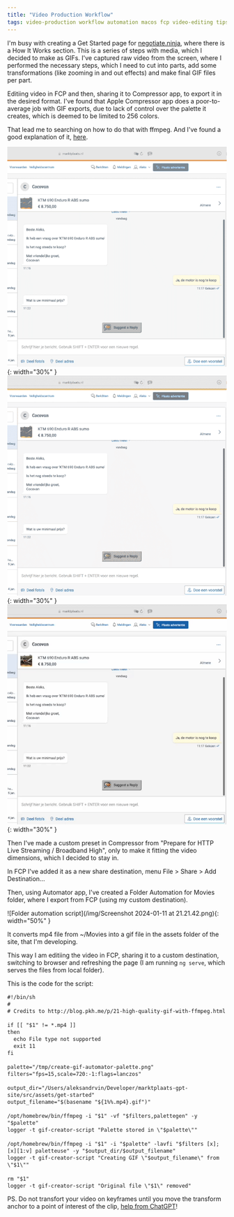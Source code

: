 ```yaml
---
title: "Video Production Workflow"
tags: video-production workflow automation macos fcp video-editing tips getting-started site-dev
---
```


I'm busy with creating a Get Started page for [negotiate.ninja](https://negotiate.ninja/), where there is a How It Works section.
This is a series of steps with media, which I decided to make as GIFs. I've captured raw video from the screen, where I performed the
necessary steps, which I need to cut into parts, add some transformations (like zooming in and out effects) and make final GIF files
per part.

Editiing video in FCP and then, sharing it to Compressor app, to export it in the desired format. I've found that Apple 
Compressor app does a poor-to-average job with GIF exports, due to lack of control over the palette it creates, which is deemed to be
limited to 256 colors.

That lead me to searching on how to do that with ffmpeg. And I've found a good explanation of it,
[here](http://blog.pkh.me/p/21-high-quality-gif-with-ffmpeg.html).

![compressed gif with global palette](/img/compressor-result-with-global-palette.gif){: width="30%" }
![compressed gif with local palette](/img/compressor-result-with-local-palette.gif){: width="30%" }
![ffmpeg'd gif with created palette](/img/ffmpeg-result-with-created-palette.gif){: width="30%" }

Then I've made a custom preset in Compressor from "Prepare for HTTP Live Streaming / Broadband High", only to make it fitting the video
dimensions, which I decided to stay in.

In FCP I've added it as a new share destination, menu File > Share > Add Destination...

Then, using Automator app, I've created a Folder Automation for Movies folder, where I export from FCP (using my custom destination).

![Folder automation script](/img/Screenshot 2024-01-11 at 21.21.42.png){: width="50%" }

It converts mp4 file from ~/Movies into a gif file in the assets folder of the site, that I'm developing.

This way I am editiing the video in FCP, sharing it to a custom destination, switching to browser and refreshing the page (I am running
`ng serve`, which serves the files from local folder).

This is the code for the script:

```
#!/bin/sh
#
# Credits to http://blog.pkh.me/p/21-high-quality-gif-with-ffmpeg.html

if [[ "$1" != *.mp4 ]]
then
  echo File type not supported
  exit 11
fi

palette="/tmp/create-gif-automator-palette.png"
filters="fps=15,scale=720:-1:flags=lanczos"

output_dir="/Users/aleksandrvin/Developer/marktplaats-gpt-site/src/assets/get-started"
output_filename="$(basename "${1%%.mp4}.gif")"

/opt/homebrew/bin/ffmpeg -i "$1" -vf "$filters,palettegen" -y "$palette"
logger -t gif-creator-script "Palette stored in \"$palette\""

/opt/homebrew/bin/ffmpeg -i "$1" -i "$palette" -lavfi "$filters [x]; [x][1:v] paletteuse" -y "$output_dir/$output_filename"
logger -t gif-creator-script "Creating GIF \"$output_filename\" from \"$1\""

rm "$1"
logger -t gif-creator-script "Original file \"$1\" removed"
```

PS. Do not transfort your video on keyframes until you move the transform anchor to a point of interest of the clip,
[help from ChatGPT](https://chat.openai.com/share/6aad8103-b56b-4031-9cea-75d769c503cf)!